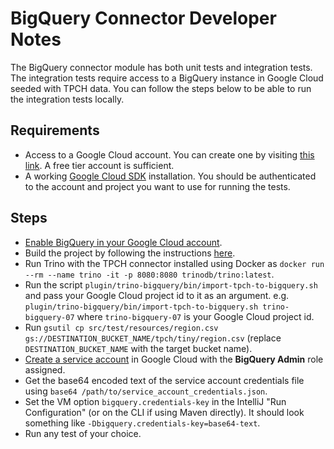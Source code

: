 # BigQuery Connector Developer Notes

The BigQuery connector module has both unit tests and integration tests.
The integration tests require access to a BigQuery instance in Google Cloud seeded with TPCH data.
You can follow the steps below to be able to run the integration tests locally.

## Requirements

* Access to a Google Cloud account. You can create one by visiting [this link](https://console.cloud.google.com/freetrial).
  A free tier account is sufficient.
* A working [Google Cloud SDK](https://cloud.google.com/sdk/docs/install) installation. You should be authenticated to
  the account and project you want to use for running the tests.

## Steps

* [Enable BigQuery in your Google Cloud account](https://console.cloud.google.com/flows/enableapi?apiid=bigquery).
* Build the project by following the instructions [here](../../README.md).
* Run Trino with the TPCH connector installed using Docker as `docker run --rm --name trino -it -p 8080:8080
  trinodb/trino:latest`.
* Run the script `plugin/trino-bigquery/bin/import-tpch-to-bigquery.sh` and pass your Google Cloud project id to it as
  an argument. e.g. `plugin/trino-bigquery/bin/import-tpch-to-bigquery.sh trino-bigquery-07` where `trino-bigquery-07`
  is your Google Cloud project id.
* Run `gsutil cp src/test/resources/region.csv gs://DESTINATION_BUCKET_NAME/tpch/tiny/region.csv` 
  (replace `DESTINATION_BUCKET_NAME` with the target bucket name).
* [Create a service account](https://cloud.google.com/docs/authentication/getting-started) in Google Cloud with the
  **BigQuery Admin** role assigned.
* Get the base64 encoded text of the service account credentials file using `base64
  /path/to/service_account_credentials.json`.
* Set the VM option `bigquery.credentials-key` in the IntelliJ "Run Configuration" (or on the CLI if using Maven
  directly). It should look something like `-Dbigquery.credentials-key=base64-text`.
* Run any test of your choice.
